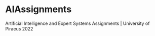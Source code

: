# AIAssignments
Artificial Intelligence and Expert Systems Assignments | University of Piraeus 2022
